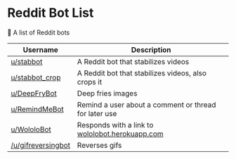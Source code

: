 # Reddit Bot List
🤖 A list of Reddit bots



| Username | Description |
|-|-|
| [u/stabbot](https://reddit.com/u/stabbot) | A Reddit bot that stabilizes videos | Mention |
| [u/stabbot_crop](https://reddit.com/u/stabbot_crop) | A Reddit bot that stabilizes videos, also crops it |
| [u/DeepFryBot](https://reddit.com/u/DeepFryBot) | Deep fries images |
| [u/RemindMeBot](https://reddit.com/u/RemindMeBot)| Remind a user about a comment or thread for later use |
| [u/WololoBot](https://reddit.com/u/WololoBot) | Responds with a link to [wololobot.herokuapp.com](https://wololobot.herokuapp.com) |
| [/u/gifreversingbot](bots/gifreversingbot.md) | Reverses gifs |